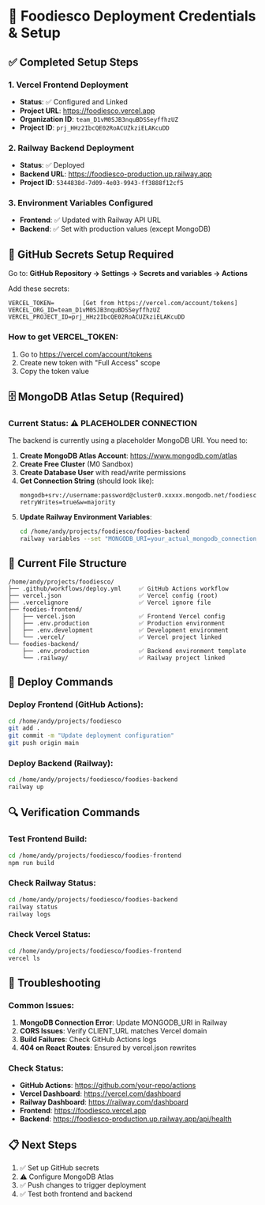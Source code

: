 # 🚀 Foodiesco Deployment Credentials & Setup

## ✅ Completed Setup Steps

### 1. Vercel Frontend Deployment
- **Status**: ✅ Configured and Linked
- **Project URL**: https://foodiesco.vercel.app
- **Organization ID**: `team_D1vM0SJB3nquBDSSeyffhzUZ`
- **Project ID**: `prj_HHz2IbcQE02RoACUZkziELAKcuDD`

### 2. Railway Backend Deployment
- **Status**: ✅ Deployed
- **Backend URL**: https://foodiesco-production.up.railway.app
- **Project ID**: `5344838d-7d09-4e03-9943-ff3888f12cf5`

### 3. Environment Variables Configured
- **Frontend**: ✅ Updated with Railway API URL
- **Backend**: ✅ Set with production values (except MongoDB)

## 🔐 GitHub Secrets Setup Required

Go to: **GitHub Repository → Settings → Secrets and variables → Actions**

Add these secrets:

```
VERCEL_TOKEN=        [Get from https://vercel.com/account/tokens]
VERCEL_ORG_ID=team_D1vM0SJB3nquBDSSeyffhzUZ
VERCEL_PROJECT_ID=prj_HHz2IbcQE02RoACUZkziELAKcuDD
```

### How to get VERCEL_TOKEN:
1. Go to https://vercel.com/account/tokens
2. Create new token with "Full Access" scope
3. Copy the token value

## 🗄️ MongoDB Atlas Setup (Required)

### Current Status: ⚠️  PLACEHOLDER CONNECTION
The backend is currently using a placeholder MongoDB URI. You need to:

1. **Create MongoDB Atlas Account**: https://www.mongodb.com/atlas
2. **Create Free Cluster** (M0 Sandbox)
3. **Create Database User** with read/write permissions
4. **Get Connection String** (should look like):
   ```
   mongodb+srv://username:password@cluster0.xxxxx.mongodb.net/foodiesco?retryWrites=true&w=majority
   ```
5. **Update Railway Environment Variables**:
   ```bash
   cd /home/andy/projects/foodiesco/foodies-backend
   railway variables --set "MONGODB_URI=your_actual_mongodb_connection_string"
   ```

## 📁 Current File Structure
```
/home/andy/projects/foodiesco/
├── .github/workflows/deploy.yml     ✅ GitHub Actions workflow
├── vercel.json                      ✅ Vercel config (root)
├── .vercelignore                    ✅ Vercel ignore file
├── foodies-frontend/
│   ├── vercel.json                  ✅ Frontend Vercel config
│   ├── .env.production              ✅ Production environment
│   ├── .env.development             ✅ Development environment
│   └── .vercel/                     ✅ Vercel project linked
└── foodies-backend/
    ├── .env.production              ✅ Backend environment template
    └── .railway/                    ✅ Railway project linked
```

## 🚀 Deploy Commands

### Deploy Frontend (GitHub Actions):
```bash
cd /home/andy/projects/foodiesco
git add .
git commit -m "Update deployment configuration"
git push origin main
```

### Deploy Backend (Railway):
```bash
cd /home/andy/projects/foodiesco/foodies-backend
railway up
```

## 🔍 Verification Commands

### Test Frontend Build:
```bash
cd /home/andy/projects/foodiesco/foodies-frontend
npm run build
```

### Check Railway Status:
```bash
cd /home/andy/projects/foodiesco/foodies-backend
railway status
railway logs
```

### Check Vercel Status:
```bash
cd /home/andy/projects/foodiesco/foodies-frontend
vercel ls
```

## 🐛 Troubleshooting

### Common Issues:
1. **MongoDB Connection Error**: Update MONGODB_URI in Railway
2. **CORS Issues**: Verify CLIENT_URL matches Vercel domain
3. **Build Failures**: Check GitHub Actions logs
4. **404 on React Routes**: Ensured by vercel.json rewrites

### Check Status:
- **GitHub Actions**: https://github.com/your-repo/actions
- **Vercel Dashboard**: https://vercel.com/dashboard
- **Railway Dashboard**: https://railway.com/dashboard
- **Frontend**: https://foodiesco.vercel.app
- **Backend**: https://foodiesco-production.up.railway.app/api/health

## 📋 Next Steps
1. ✅ Set up GitHub secrets
2. ⚠️  Configure MongoDB Atlas
3. ✅ Push changes to trigger deployment
4. ✅ Test both frontend and backend